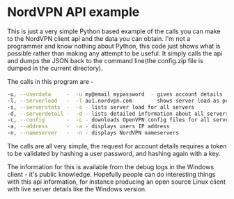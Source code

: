 # NordVPN API example

This is just a very simple Python based example of the calls you can make to the NordVPN client api and the data you can obtain. I'm not a programmer and know nothing about Python, this code just shows what is possible rather than making any attempt to be useful. It simply calls the api and dumps the JSON back to the command line(the config.zip file is dumped in the current directory).

The calls in this program are -

```sh
-u, --userdata     -  -u my@email mypassword  - gives account details                                           
-l, --serverload   -  -l au1.nordvpn.com      - shows server load as percentage                                  
-s, --serverstats  -  -s - lists server load for all servers                        
-d, --serverdetail -  -d - lists detailed information about all servers                                          
-c, --config       -  -c - downloads OpenVPN config files for all servers to config.zip                           
-a, --address      -  -a - displays users IP address                                    
-n, --nameserver   -  -n - displays NordVPN nameservers    
```
The calls are all very simple, the request for account details requires a token to be validated by hashing a user password, and hashing again with a key.

The information for this is available from the debug logs in the Windows client - it's public knowledge. Hopefully people can do interesting things with this api information, for instance producing an open source Linux client with live server details like the Windows version.